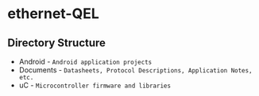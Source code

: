 ethernet-QEL
============

Directory Structure
-------------------

* Android   - `Android application projects`
* Documents - `Datasheets, Protocol Descriptions, Application Notes, etc.`
* uC        - `Microcontroller firmware and libraries`

